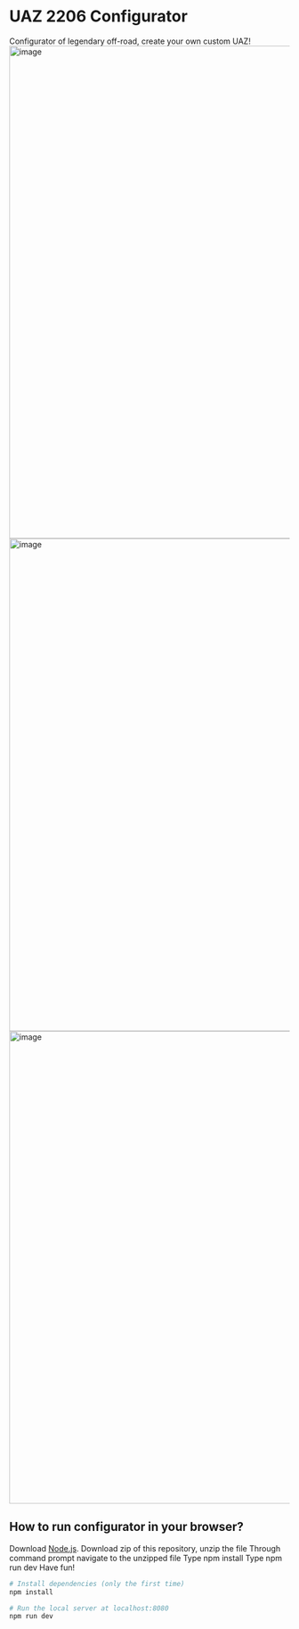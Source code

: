 # UAZ 2206 Configurator
Configurator of legendary off-road, create your own custom UAZ!
<img width="884" alt="image" src="https://github.com/user-attachments/assets/8eb1662e-070e-439b-9183-403262bef241">
<img width="884" alt="image" src="https://github.com/user-attachments/assets/beb43b13-4431-4fb7-b29f-2e2fba93dbe1">
<img width="848" alt="image" src="https://github.com/user-attachments/assets/2f6bf518-61ea-4646-a1f0-a687235f30bd">

## How to run configurator in your browser?
Download [Node.js](https://nodejs.org/en/download/).
Download zip of this repository, unzip the file
Through command prompt navigate to the unzipped file
Type npm install 
Type npm run dev
Have fun!
``` bash
# Install dependencies (only the first time)
npm install

# Run the local server at localhost:8080
npm run dev

